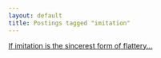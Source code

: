 ```yaml
---
layout: default
title: Postings tagged "imitation"
---
```

[If imitation is the sincerest form of flattery...](http://janesconference.github.com/KievII/2009/05/imitation-is-the-sincerest-form-of-flattery)<br />

